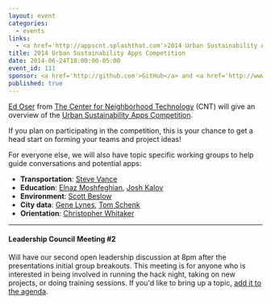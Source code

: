 ```yaml
---
layout: event
categories: 
  - events
links:
  - <a href='http://appscnt.splashthat.com'>2014 Urban Sustainability Apps Competition</a>
title: 2014 Urban Sustainability Apps Competition
date: 2014-06-24T18:00:00-05:00
event_id: 111
sponsor: <a href='http://github.com'>GitHub</a> and <a href='http://www.cnt.org/'>The Center for Neighborhood Technology</a>
published: true
---
```


[Ed Oser](https://www.linkedin.com/pub/edward-oser/34/83b/552) from [The Center for Neighborhood Technology](http://www.cnt.org/) (CNT) will give an overview of the [Urban Sustainability Apps Competition](http://appscnt.splashthat.com). 

If you plan on participating in the competition, this is your chance to get a head start on forming your teams and project ideas!

For everyone else, we will also have topic specific working groups to help guide conversations and potential apps:

* __Transportation__: [Steve Vance](https://twitter.com/stevevance)
* __Education__: [Elnaz Moshfeghian](https://twitter.com/elnazem), [Josh Kalov](https://twitter.com/shua123)
* __Environment__: [Scott Beslow](https://twitter.com/sbeslow)
* __City data__: [Gene Lynes](https://twitter.com/Geneorama), [Tom Schenk](https://twitter.com/tomschenkjr)
* __Orientation__: [Christopher Whitaker](https://twitter.com/CivicWhitaker)

---

#### Leadership Council Meeting #2

Will have our second open leadership discussion at 8pm after the presentations initial group breakouts. This meeting is for anyone who is interested in being involved in running the hack night, taking on new projects, or doing training sessions. If you'd like to bring up a topic, [add it to the agenda](https://docs.google.com/document/d/1LPXaS9rD8K0rvMbHkMZi8fgmYCq8QXlWeakQR-fWvTw/edit#).